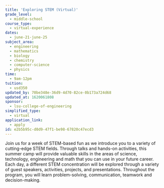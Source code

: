 ```yaml
---
title: 'Exploring STEM (Virtual)'
grade_level:
  - middle-school
course_type:
  - virtual-experience
dates:
  - june-21-june-25
subject_area:
  - engineering
  - mathematics
  - biology
  - chemistry
  - computer-science
  - physics
time:
  - 9am-12pm
tuition:
  - usd350
updated_by: 70be348e-36d9-4d70-82ce-0b173a724d68
updated_at: 1620061808
sponsor:
  - lsu-college-of-engineering
simplified_type:
  - virtual
application_link:
  - apply
id: e2b5b95c-d0d9-47f1-be98-67820c47ecd3
---
```

Join us for a week of STEM-based fun as we introduce you to a variety of cutting-edge STEM fields. Through talks and hands-on activities, this summer camp will provide valuable skills in the areas of science, technology, engineering and math that you can use in your future career. Each day, a different STEM concentration will be explored through a variety of guest speakers, activities, projects, and presentations. Throughout the program, you will learn problem-solving, communication, teamwork and decision-making.